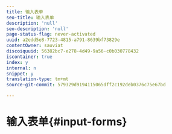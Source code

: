 ```yaml
---
title: 输入表单
seo-title: 输入表单
description: 'null'
seo-description: 'null'
page-status-flag: never-activated
uuid: a2edd5e8-7723-4815-a791-8639bf73829e
contentOwner: sauviat
discoiquuid: 56382bc7-e278-4d49-9a56-c0b030778432
iscontainer: true
index: y
internal: n
snippet: y
translation-type: tm+mt
source-git-commit: 579329d9194115065dff2c192deb0376c75e67bd

---
```



# 输入表单{#input-forms}


